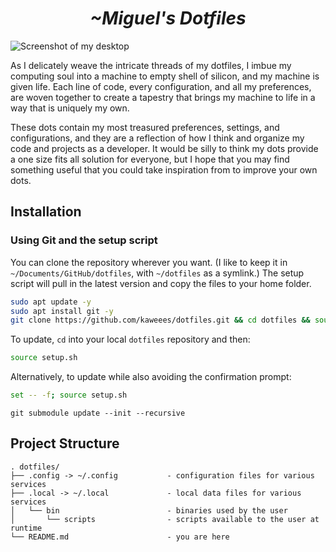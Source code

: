 <div align="center">
  <h1><em>~Miguel's Dotfiles</em></h1>
</div>

![Screenshot of my desktop]()

As I delicately weave the intricate threads of my dotfiles, I imbue my computing soul into a machine to empty shell of silicon, and my machine is given life. Each line of code, every configuration, and all my preferences, are woven together to create a tapestry that brings my machine to life in a way that is uniquely my own.

These dots contain my most treasured preferences, settings, and configurations, and they are a reflection of how I think and organize my code and projects as a developer. It would be silly to think my dots provide a one size fits all solution for everyone, but I hope that you may find something useful that you could take inspiration from to improve your own dots.

## Installation

### Using Git and the setup script

You can clone the repository wherever you want. (I like to keep it in `~/Documents/GitHub/dotfiles`, with `~/dotfiles` as a symlink.) The setup script will pull in the latest version and copy the files to your home folder.

```bash
sudo apt update -y
sudo apt install git -y
git clone https://github.com/kaweees/dotfiles.git && cd dotfiles && source setup.sh
```

To update, `cd` into your local `dotfiles` repository and then:

```bash
source setup.sh
```

Alternatively, to update while also avoiding the confirmation prompt:

```bash
set -- -f; source setup.sh
```

```
git submodule update --init --recursive
```


<!-- PROJECT FILE STRUCTURE -->
## Project Structure

```
. dotfiles/
├── .config -> ~/.config           - configuration files for various services
├── .local -> ~/.local             - local data files for various services
│   └── bin                        - binaries used by the user 
│       └── scripts                - scripts available to the user at runtime
└── README.md                      - you are here
```